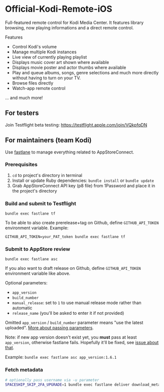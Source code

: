 Official-Kodi-Remote-iOS
===============================

Full-featured remote control for Kodi Media Center.  It features library browsing, now playing informations and a direct remote control.

Features

- Control Kodi's volume
- Manage multiple Kodi instances
- Live view of currently playing playlist
- Displays music cover art shown where available
- Displays movie poster and actor thumbs where available
- Play and queue albums, songs, genre selections and much more directly without having to turn on your TV.
- Browse files directly
- Watch-app remote control

... and much more!

## For testers

Join Testflight beta testing: https://testflight.apple.com/join/VQkpfqDN

## For maintainers (team Kodi)

Use [fastlane](https://fastlane.tools/) to manage everything related to AppStoreConnect.

### Prerequisites

1. `cd` to project's directory in terminal
2. Install or update Ruby dependencies: `bundle install` or `bundle update`
3. Grab AppStoreConnect API key (p8 file) from 1Password and place it in the project's directory

### Build and submit to Testflight

`bundle exec fastlane tf`

To be able to also create prerelease+tag on Github, define `GITHUB_API_TOKEN` environment variable. Example:

`GITHUB_API_TOKEN=your_PAT_token bundle exec fastlane tf`

### Submit to AppStore review

`bundle exec fastlane asc`

If you also want to draft release on Github, define `GITHUB_API_TOKEN` environment variable like above.

Optional parameters:

- `app_version`
- `build_number`
- `manual_release`: set to `1` to use manual release mode rather than automatic
- `release_name` (you'll be asked to enter it if not provided)

Omitted `app_version` / `build_number` parameter means "use the latest uploaded". [More about passing parameters](https://docs.fastlane.tools/advanced/lanes/#passing-parameters).

Note: if new app version doesn't exist yet, you **must** pass at least `app_version`, otherwise fastlane fails. Hopefully it'll be fixed, see [issue about that](https://github.com/fastlane/fastlane/issues/18571).

Example: `bundle exec fastlane asc app_version:1.6.1`

### Fetch metadata

```sh
# optionally pass username via -u parameter
SPACESHIP_SKIP_2FA_UPGRADE=1 bundle exec fastlane deliver download_metadata --use_live_version
```
